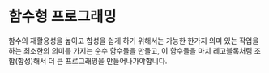 # 함수형 프로그래밍

함수의 재활용성을 높이고 합성을 쉽게 하기 위해서는 가능한 한가지 의미 있는 작업을 하는 최소한의 의미를 가지는 순수 함수들을 만들고,
이 함수들을 마치 레고블록처럼 조합(합성)해서 더 큰 프로그래밍을 만들어나가야합니다.
